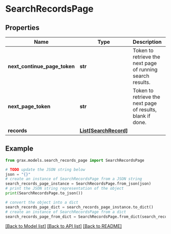 # SearchRecordsPage


## Properties

Name | Type | Description | Notes
------------ | ------------- | ------------- | -------------
**next_continue_page_token** | **str** | Token to retrieve the next page of running search results. | [optional] 
**next_page_token** | **str** | Token to retrieve the next page of results, blank if done. | [optional] 
**records** | [**List[SearchRecord]**](SearchRecord.md) |  | [optional] 

## Example

```python
from grax.models.search_records_page import SearchRecordsPage

# TODO update the JSON string below
json = "{}"
# create an instance of SearchRecordsPage from a JSON string
search_records_page_instance = SearchRecordsPage.from_json(json)
# print the JSON string representation of the object
print(SearchRecordsPage.to_json())

# convert the object into a dict
search_records_page_dict = search_records_page_instance.to_dict()
# create an instance of SearchRecordsPage from a dict
search_records_page_from_dict = SearchRecordsPage.from_dict(search_records_page_dict)
```
[[Back to Model list]](../README.md#documentation-for-models) [[Back to API list]](../README.md#documentation-for-api-endpoints) [[Back to README]](../README.md)


